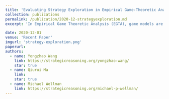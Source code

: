 ```yaml
---
title: 'Evaluating Strategy Exploration in Empirical Game-Theoretic Analysis' 
collection: publications
permalink: /publication/2020-12-strategyexploration.md
excerpt: 'In Empirical Game Theoretic Analysis (EGTA), game models are iteratively extended to include the Nash Equilibrium of the underlying true games. The Strategy Exploration process dictates which new strategies to add to the game models next based on current available information. We investigate the methodological considerations in evaluating different strategy exploration processes in EGTA and highlight a consistency criteria that past literatures violate.'

date: 2020-12-01
venue: 'Recent Paper'
imgurl: 'strategy-exploration.png' 
paperurl: 
authors:
  - name: Yongzhao Wang
    link: https://strategicreasoning.org/yongzhao-wang/
    star: true
  - name: Qiurui Ma
    link: 
    star: true
  - name: Michael Wellman
    link: https://strategicreasoning.org/michael-p-wellman/
---
```

